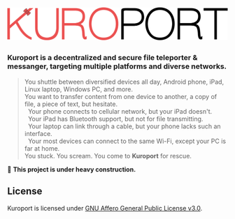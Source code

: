 <h1 align="center">
    <img alt="Kuroport" src="./Kuroport_Brand.png" />
</h1>

<h3>Kuroport is a decentralized and secure file teleporter & messanger, targeting multiple platforms and diverse networks.</h3>

> You shuttle between diversified devices all day, Android phone, iPad, Linux laptop, Windows PC, and more.  
> You want to transfer content from one device to another, a copy of file, a piece of text, but hesitate.  
> &nbsp; Your phone connects to cellular network, but your iPad doesn't.  
> &nbsp; Your iPad has Bluetooth support, but not for file transmitting.  
> &nbsp; Your laptop can link through a cable, but your phone lacks such an interface.  
> &nbsp; Your most devices can connect to the same Wi-Fi, except your PC is far at home.  
> You stuck. You scream. You come to **Kuroport** for rescue.

:construction: **This project is under heavy construction.**

## License

Kuroport is licensed under [GNU Affero General Public License v3.0](./LICENSE).
